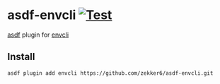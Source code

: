 # asdf-envcli [![Test](https://github.com/zekker6/asdf-envcli/actions/workflows/test.yml/badge.svg)](https://github.com/zekker6/asdf-envcli/actions/workflows/test.yml)

[asdf](https://asdf-vm.com/) plugin for [envcli](https://github.com/EnvCLI/EnvCLI)

## Install

```shell
asdf plugin add envcli https://github.com/zekker6/asdf-envcli.git
```

